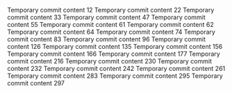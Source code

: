 Temporary commit content 12
Temporary commit content 22
Temporary commit content 33
Temporary commit content 47
Temporary commit content 55
Temporary commit content 61
Temporary commit content 62
Temporary commit content 64
Temporary commit content 74
Temporary commit content 83
Temporary commit content 96
Temporary commit content 126
Temporary commit content 135
Temporary commit content 156
Temporary commit content 166
Temporary commit content 177
Temporary commit content 216
Temporary commit content 230
Temporary commit content 232
Temporary commit content 242
Temporary commit content 261
Temporary commit content 283
Temporary commit content 295
Temporary commit content 297
